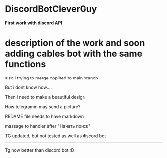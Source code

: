 # DiscordBotCleverGuy
<b>First work with discord API</b>

# description of the work and soon adding cables bot with the same functions

also i trying to merge coplited to main branch

But i dont know how....

Then i need to make a beautiful design

How telegramm may send a picture?

REDAME file needs to have markdown

massage to handler after "Начать поиск"


TG updated, but not tested as well as discord bot
<hr>
Tg now better than discord bot :D
